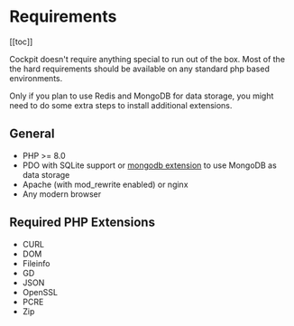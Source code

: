 # Requirements

[[toc]]


Cockpit doesn't require anything special to run out of the box. Most of the the hard requirements should be available on any standard php based environments.

Only if you plan to use Redis and MongoDB for data storage, you might need to do some extra steps to install additional extensions.

## General

* PHP >= 8.0
* PDO with SQLite support or [mongodb extension](https://pecl.php.net/package/mongodb) to use MongoDB as data storage
* Apache (with mod_rewrite enabled) or nginx
* Any modern browser


## Required PHP Extensions

* CURL
* DOM
* Fileinfo
* GD
* JSON
* OpenSSL
* PCRE
* Zip
